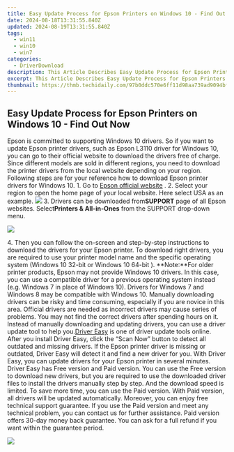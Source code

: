 ```yaml
---
title: Easy Update Process for Epson Printers on Windows 10 - Find Out Now
date: 2024-08-18T13:31:55.840Z
updated: 2024-08-19T13:31:55.840Z
tags:
  - win11
  - win10
  - win7
categories:
  - DriverDownload
description: This Article Describes Easy Update Process for Epson Printers on Windows 10 - Find Out Now
excerpt: This Article Describes Easy Update Process for Epson Printers on Windows 10 - Find Out Now
thumbnail: https://thmb.techidaily.com/97b0ddc570e6ff11d98aa739ad9094bf8b6916f3ca7d54eab5f1d4007ba674c0.JPG
---
```


## Easy Update Process for Epson Printers on Windows 10 - Find Out Now

Epson is committed to supporting Windows 10 drivers. So if you want to update Epson printer drivers, such as Epson L3110 driver for Windows 10, you can go to their official website to download the drivers free of charge.  Since different models are sold in different regions, you need to download the printer drivers from the local website depending on your region. Following steps are for your reference how to download Epson printer drivers for Windows 10. 1\. Go to [Epson official website](http://www.epson.com/europe.html) .  2\. Select your region to open the home page of your local website. Here select USA as an example.  ![](https://images.drivereasy.com/wp-content/uploads/2016/05/img_572b006098f32.png) 3\. Drivers can be downloaded from**SUPPORT**  page of all Epson websites. Select**Printers & All-in-Ones** from the SUPPORT drop-down menu.

![](https://images.drivereasy.com/wp-content/uploads/2016/05/img_572bf6eba6c47.png)

 4\. Then you can follow the on-screen and step-by-step instructions to download the drivers for your Epson printer. To download right drivers, you are required to use your printer model name and the specific operating system (Windows 10 32-bit or Windows 10 64-bit ). **Note:**For older printer products, Epson may not provide Windows 10 drivers. In this case, you can use a compatible driver for a previous operating system instead (e.g. Windows 7 in place of Windows 10). Drivers for Windows 7 and Windows 8 may be compatible with Windows 10\. Manually downloading drivers can be risky and time consuming, especially if you are novice in this area. Official drivers are needed as incorrect drivers may cause series of problems. You may not find the correct drivers after spending hours on it. Instead of manually downloading and updating drivers, you can use a driver update tool to help you.[Driver Easy](https://tools.techidaily.com/drivereasy/download/) is one of driver update tools online. After you install Driver Easy, click the “Scan Now” button to detect all outdated and missing drivers. If the Epson printer driver is missing or outdated, Driver Easy will detect it and find a new driver for you. With Driver Easy, you can update drivers for your Epson printer in several minutes. Driver Easy has Free version and Paid version. You can use the Free version to download new drivers, but you are required to use the downloaded driver files to install the drivers manually step by step. And the download speed is limited. To save more time, you can use the Paid version. With Paid version, all drivers will be updated automatically. Moreover, you can enjoy free technical support guarantee. If you use the Paid version and meet any technical problem, you can contact us for further assistance. Paid version offers 30-day money back guarantee. You can ask for a full refund if you want within the guarantee period.

<ins class="adsbygoogle"
     style="display:block"
     data-ad-format="autorelaxed"
     data-ad-client="ca-pub-7571918770474297"
     data-ad-slot="1223367746"></ins>



<ins class="adsbygoogle"
     style="display:block"
     data-ad-client="ca-pub-7571918770474297"
     data-ad-slot="8358498916"
     data-ad-format="auto"
     data-full-width-responsive="true"></ins>



<!-- affiliate ads begin -->
<a href="https://secure.2checkout.com/order/checkout.php?PRODS=4729320&QTY=1&AFFILIATE=108875&CART=1"><img src="https://secure.avangate.com/images/merchant/f7f07e7dab09533bc71247a5b29a7373/products/2_iDeviceMessageBox.png" border="0"></a>
<!-- affiliate ads end -->
